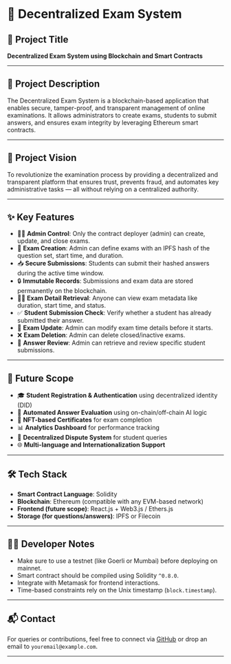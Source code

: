 # 📘 Decentralized Exam System

## 📌 Project Title
**Decentralized Exam System using Blockchain and Smart Contracts**

---

## 📄 Project Description
The Decentralized Exam System is a blockchain-based application that enables secure, tamper-proof, and transparent management of online examinations. It allows administrators to create exams, students to submit answers, and ensures exam integrity by leveraging Ethereum smart contracts.

---

## 🎯 Project Vision
To revolutionize the examination process by providing a decentralized and transparent platform that ensures trust, prevents fraud, and automates key administrative tasks — all without relying on a centralized authority.

---

## ✨ Key Features

- 👨‍🏫 **Admin Control**: Only the contract deployer (admin) can create, update, and close exams.
- 📝 **Exam Creation**: Admin can define exams with an IPFS hash of the question set, start time, and duration.
- 📥 **Secure Submissions**: Students can submit their hashed answers during the active time window.
- 🔒 **Immutable Records**: Submissions and exam data are stored permanently on the blockchain.
- 🕵️‍♂️ **Exam Detail Retrieval**: Anyone can view exam metadata like duration, start time, and status.
- ✅ **Student Submission Check**: Verify whether a student has already submitted their answer.
- 🔄 **Exam Update**: Admin can modify exam time details before it starts.
- ❌ **Exam Deletion**: Admin can delete closed/inactive exams.
- 🔎 **Answer Review**: Admin can retrieve and review specific student submissions.

---

## 🚀 Future Scope

- 🎓 **Student Registration & Authentication** using decentralized identity (DID)
- 🧠 **Automated Answer Evaluation** using on-chain/off-chain AI logic
- 🪪 **NFT-based Certificates** for exam completion
- 📊 **Analytics Dashboard** for performance tracking
- 💬 **Decentralized Dispute System** for student queries
- 🌐 **Multi-language and Internationalization Support**

---

## 🛠️ Tech Stack

- **Smart Contract Language**: Solidity
- **Blockchain**: Ethereum (compatible with any EVM-based network)
- **Frontend (future scope)**: React.js + Web3.js / Ethers.js
- **Storage (for questions/answers)**: IPFS or Filecoin

---

## 👨‍💻 Developer Notes

- Make sure to use a testnet (like Goerli or Mumbai) before deploying on mainnet.
- Smart contract should be compiled using Solidity `^0.8.0`.
- Integrate with Metamask for frontend interactions.
- Time-based constraints rely on the Unix timestamp (`block.timestamp`).

---

## 📬 Contact

For queries or contributions, feel free to connect via [GitHub](#) or drop an email to `youremail@example.com`.

---

